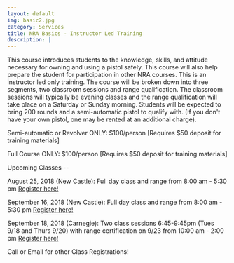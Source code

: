 ```yaml
---
layout: default
img: basic2.jpg
category: Services
title: NRA Basics - Instructor Led Training
description: |
---
```

This course introduces students to the knowledge, skills, and attitude necessary for owning and using a pistol safely. This course will also help prepare the student for participation in other NRA courses. This is an instructor led only training. The course will be broken down into three segments, two classroom sessions and range qualification.  The classroom sessions will typically be evening classes and the range qualification will take place on a Saturday or Sunday morning.  Students will be expected to bring 200 rounds and a semi-automatic pistol to qualify with. (If you don't have your own pistol, one may be rented at an additional charge).  

     
Semi-automatic or Revolver ONLY: $100/person [Requires $50 deposit for training materials]

Full Course ONLY:  $100/person  [Requires $50 deposit for training materials]



Upcoming Classes -- 

August 25, 2018 (New Castle):  Full day class and range from 8:00 am - 5:30 pm <a href="https://www.nrainstructors.org/CourseDetails.aspx?Courseid=488464&seats=10&State=n&zip=16101&radius=25.1&id=56&bsa=&youth=&women=" target="_blank">Register here! </a>

September 16, 2018 (New Castle):  Full day class and range from 8:00 am - 5:30 pm <a href="https://www.nrainstructors.org/CourseDetails.aspx?Courseid=488465&seats=10&State=n&zip=16101&radius=25.1&id=56&bsa=&youth=&women=" target="_blank">Register here! </a>

September 18, 2018 (Carnegie): Two class sessions 6:45-9:45pm (Tues 9/18 and Thurs 9/20) with 
range certification on 9/23 from 10:00 am - 2:00 pm <a href="https://www.nrainstructors.org/CourseDetails.aspx?Courseid=487538&seats=8&State=n&zip=15106&radius=25.1&id=56&bsa=&youth=&women=" target="_blank">Register here! </a> 

Call or Email for other Class Registrations!
